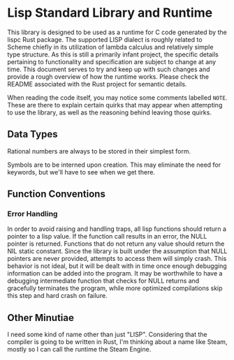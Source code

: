 # Lisp Standard Library and Runtime

This library is designed to be used as a runtime for C code generated by the lispc Rust package. The supported LISP
dialect is roughly related to Scheme chiefly in its utilization of lambda calculus and relatively simple type structure.
As this is still a primarily infant project, the specific details pertaining to functionality and specification are
subject to change at any time. This document serves to try and keep up with such changes and provide a rough overview of
how the runtime works. Please check the README associated with the Rust project for semantic details.

When reading the code itself, you may notice some comments labelled `NOTE`. These are there to explain certain quirks
that may appear when attempting to use the library, as well as the reasoning behind leaving those quirks.

## Data Types

Rational numbers are always to be stored in their simplest form.

Symbols are to be interned upon creation. This may eliminate the need for keywords, but we'll have to see when we get 
there.

## Function Conventions

### Error Handling

In order to avoid raising and handling traps, all lisp functions should return a pointer to a lisp value. If the
function call results in an error, the NULL pointer is returned. Functions that do not return any value should return
the NIL static constant. Since the library is built under the assumption that NULL pointers are never provided,
attempts to access them will simply crash. This behavior is not ideal, but it will be dealt with in time once enough 
debugging information can be added into the program. It may be worthwhile to have a debugging intermediate function that
checks for NULL returns and gracefully terminates the program, while more optimized compilations skip this step and hard
crash on failure. 

## Other Minutiae

I need some kind of name other than just "LISP". Considering that the compiler is going to be written in Rust, I'm
thinking about a name like Steam, mostly so I can call the runtime the Steam Engine.